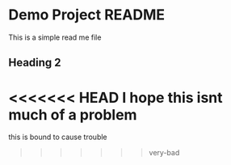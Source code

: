 # Demo Project README

This is a simple read me file

## Heading 2

<<<<<<< HEAD
I hope this isnt much of a problem
=======
this is bound to cause trouble
>>>>>>> very-bad
